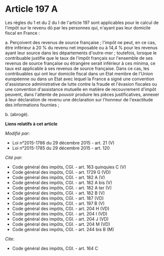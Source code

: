 # Article 197 A

Les règles du 1 et du 2 du I de l'article 197 sont applicables pour le calcul de l'impôt sur le revenu dû par les personnes
qui, n'ayant pas leur domicile fiscal en France : 

a. Perçoivent des revenus de source française ; l'impôt ne peut, en ce cas, être inférieur à 20 % du revenu net imposable ou
à 14,4 % pour les revenus ayant leur source dans les départements d'outre-mer ; toutefois, lorsque le contribuable justifie
que le taux de l'impôt français sur l'ensemble de ses revenus de source française ou étrangère serait inférieur à ces minima,
ce taux est applicable à ses revenus de source française. Dans ce cas, les contribuables qui ont leur domicile fiscal dans un
Etat membre de l'Union européenne ou dans un Etat avec lequel la France a signé une convention d'assistance administrative de
lutte contre la fraude et l'évasion fiscales ou une convention d'assistance mutuelle en matière de recouvrement d'impôt
peuvent, dans l'attente de pouvoir produire les pièces justificatives, annexer à leur déclaration de revenu une déclaration
sur l'honneur de l'exactitude des informations fournies ;

b. (abrogé).

**Liens relatifs à cet article**

_Modifié par_:

  - Loi n°2015-1786 du 29 décembre 2015 - art. 21 (V)
  - Loi n°2015-1785 du 29 décembre 2015 - art. 120

_Cité par_:

  - Code général des impôts, CGI. - art. 163 quinquies C (V)
  - Code général des impôts, CGI. - art. 1729 G (VD)
  - Code général des impôts, CGI. - art. 182 A (V)
  - Code général des impôts, CGI. - art. 182 A bis (V)
  - Code général des impôts, CGI. - art. 182 A ter (V)
  - Code général des impôts, CGI. - art. 182 B (V)
  - Code général des impôts, CGI. - art. 187 (VD)
  - Code général des impôts, CGI. - art. 197 B (V)
  - Code général des impôts, CGI. - art. 204 H (VD)
  - Code général des impôts, CGI. - art. 204 I (VD)
  - Code général des impôts, CGI. - art. 204 J (VD)
  - Code général des impôts, CGI. - art. 204 M (VD)
  - Code général des impôts, CGI. - art. 244 bis B (M)

_Cite_:

  - Code général des impôts, CGI. - art. 164 C
